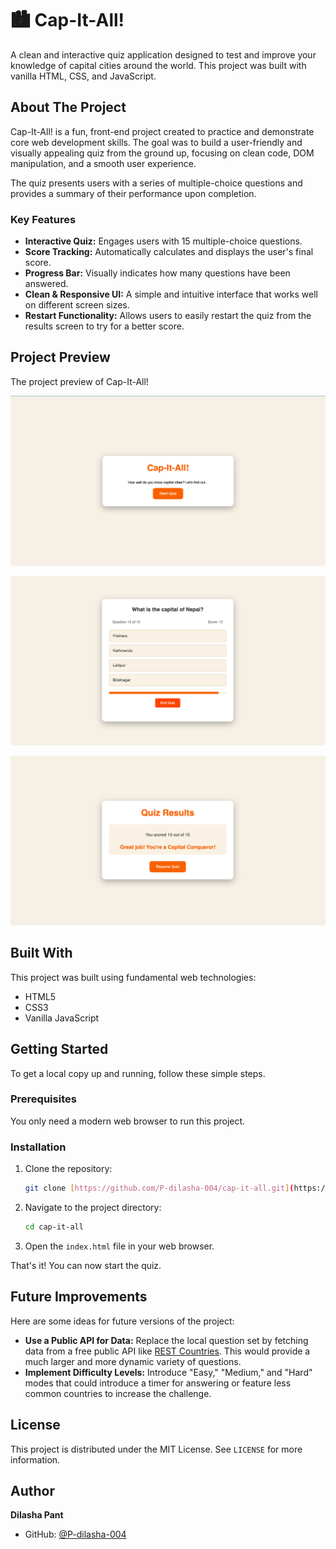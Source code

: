 # 🏙 Cap-It-All!

A clean and interactive quiz application designed to test and improve your knowledge of capital cities around the world. This project was built with vanilla HTML, CSS, and JavaScript.

## About The Project

Cap-It-All! is a fun, front-end project created to practice and demonstrate core web development skills. The goal was to build a user-friendly and visually appealing quiz from the ground up, focusing on clean code, DOM manipulation, and a smooth user experience.

The quiz presents users with a series of multiple-choice questions and provides a summary of their performance upon completion.

### Key Features

* **Interactive Quiz:** Engages users with 15 multiple-choice questions.
* **Score Tracking:** Automatically calculates and displays the user's final score.
* **Progress Bar:** Visually indicates how many questions have been answered.
* **Clean & Responsive UI:** A simple and intuitive interface that works well on different screen sizes.
* **Restart Functionality:** Allows users to easily restart the quiz from the results screen to try for a better score.

## Project Preview

The project preview of Cap-It-All! 

![Start Screen](images/starter_screen.png)

![Quiz Screen](images/quiz_screen.png)

![Results Screen](images/result_screen.png)

## Built With

This project was built using fundamental web technologies:

* HTML5
* CSS3
* Vanilla JavaScript

## Getting Started

To get a local copy up and running, follow these simple steps.

### Prerequisites

You only need a modern web browser to run this project.

### Installation

1.  Clone the repository:
    ```sh
    git clone [https://github.com/P-dilasha-004/cap-it-all.git](https://github.com/P-dilasha-004/cap-it-all.git)
    ```
2.  Navigate to the project directory:
    ```sh
    cd cap-it-all
    ```
3.  Open the `index.html` file in your web browser.

That's it! You can now start the quiz.

## Future Improvements

Here are some ideas for future versions of the project:

* **Use a Public API for Data:** Replace the local question set by fetching data from a free public API like [REST Countries](https://restcountries.com/). This would provide a much larger and more dynamic variety of questions.
* **Implement Difficulty Levels:** Introduce "Easy," "Medium," and "Hard" modes that could introduce a timer for answering or feature less common countries to increase the challenge.

## License

This project is distributed under the MIT License. See `LICENSE` for more information.

## Author

**Dilasha Pant**

* GitHub: [@P-dilasha-004](https://github.com/P-dilasha-004)
